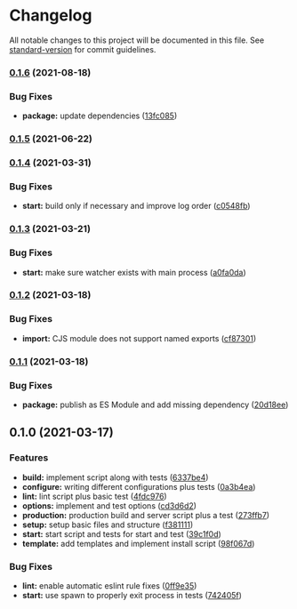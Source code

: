 # Changelog

All notable changes to this project will be documented in this file. See [standard-version](https://github.com/conventional-changelog/standard-version) for commit guidelines.

### [0.1.6](https://github.com/tobua/squak/compare/v0.1.5...v0.1.6) (2021-08-18)


### Bug Fixes

* **package:** update dependencies ([13fc085](https://github.com/tobua/squak/commit/13fc085a40342c7da2b27397ec756bdce50d4544))

### [0.1.5](https://github.com/tobua/squak/compare/v0.1.4...v0.1.5) (2021-06-22)

### [0.1.4](https://github.com/tobua/squak/compare/v0.1.3...v0.1.4) (2021-03-31)


### Bug Fixes

* **start:** build only if necessary and improve log order ([c0548fb](https://github.com/tobua/squak/commit/c0548fb60dee0de874b9da53dbe031e07865c6a3))

### [0.1.3](https://github.com/tobua/squak/compare/v0.1.2...v0.1.3) (2021-03-21)


### Bug Fixes

* **start:** make sure watcher exists with main process ([a0fa0da](https://github.com/tobua/squak/commit/a0fa0da35e7909456f263f498df1b103919138f1))

### [0.1.2](https://github.com/tobua/squak/compare/v0.1.1...v0.1.2) (2021-03-18)


### Bug Fixes

* **import:** CJS module does not support named exports ([cf87301](https://github.com/tobua/squak/commit/cf87301685a377472fb92c577591924056cdad7b))

### [0.1.1](https://github.com/tobua/squak/compare/v0.1.0...v0.1.1) (2021-03-18)


### Bug Fixes

* **package:** publish as ES Module and add missing dependency ([20d18ee](https://github.com/tobua/squak/commit/20d18eeae790fc539dbaea49d20b58011330aa5b))

## 0.1.0 (2021-03-17)


### Features

* **build:** implement script along with tests ([6337be4](https://github.com/tobua/squak/commit/6337be493d7a31d6cc08484523da2c8b8939705b))
* **configure:** writing different configurations plus tests ([0a3b4ea](https://github.com/tobua/squak/commit/0a3b4ea59c99a48086c15a51dd744fa3f1a6696a))
* **lint:** lint script plus basic test ([4fdc976](https://github.com/tobua/squak/commit/4fdc976a00a34aba3bb3becbfe0c33acbe9aafbf))
* **options:** implement and test options ([cd3d6d2](https://github.com/tobua/squak/commit/cd3d6d2b9afba5ac3d581d5d7b307a227fb12664))
* **production:** production build and server script plus a test ([273ffb7](https://github.com/tobua/squak/commit/273ffb76efa74f0157bc2976fc302eb66a80fd07))
* **setup:** setup basic files and structure ([f381111](https://github.com/tobua/squak/commit/f381111c0e4e8799a4135e02b65b403c8fa3cd15))
* **start:** start script and tests for start and test ([39c1f0d](https://github.com/tobua/squak/commit/39c1f0d185574bd4e50cde471d0944d5ef082684))
* **template:** add templates and implement install script ([98f067d](https://github.com/tobua/squak/commit/98f067db31391f0f4d7a3a03747f458545a22cd8))


### Bug Fixes

* **lint:** enable automatic eslint rule fixes ([0ff9e35](https://github.com/tobua/squak/commit/0ff9e351fa481c545dd0b9e79fe616435c021f8f))
* **start:** use spawn to properly exit process in tests ([742405f](https://github.com/tobua/squak/commit/742405f15a2e166162a2f8ba927e388f35d04c1d))
